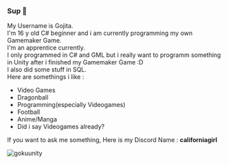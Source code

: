 ### Sup 👋
My Username is Gojita.\
I'm 16 y old C# beginner and i am currently programming my own Gamemaker Game.\
I'm an apprentice currently.\
I only programmed in C# and GML but i really want to programm something in Unity after i finished my Gamemaker Game :D \
I also did some stuff in SQL. \
Here are somethings i like : 
- Video Games
- Dragonball
- Programming(especially Videogames)
- Football
- Anime/Manga
- Did i say Videogames already?
  
If you want to ask me something, Here is my Discord Name : **californiagirl**


<!--
**viscabarcaLM10/viscabarcaLM10** is a ✨ _special_ ✨ repository because its `README.md` (this file) appears on your GitHub profile.

Here are some ideas to get you started:

- 🔭 I’m currently working on my own Game
- 🌱 I’m currently learning Unity and VS Basics
- 👯 I'm 16 years old.
- 🤔 I’m looking for help with ...
- 💬 Ask me about 
- 📫 How to reach me: Discord: californiagirl
- 😄 Pronouns: He/him
- ⚡ Fun fact: I love Dragonball
-->


![gokuunity](https://github.com/viscabarcaLM10/viscabarcaLM10/assets/150011196/1a1b3e7b-d0dd-438b-afb3-c151897e4ce5)
